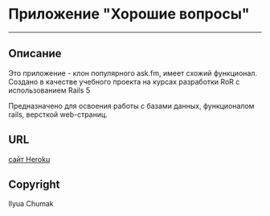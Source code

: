 # Приложение "Хорошие вопросы"

--------------------------------
## Описание
Это приложение - клон популярного ask.fm, имеет схожий функционал.
Создано в качестве учебного проекта на курсах разработки RoR с использованием Rails 5

Предназначено для освоения работы с базами данных, функционалом rails, версткой web-страниц.

## URL
[сайт Heroku](https://simpleask.herokuapp.com/)

## Сopyright

Ilyua Chumak
